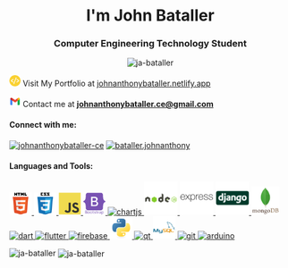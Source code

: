 <h1 align="center">I'm John Bataller</h1>
<h3 align="center">Computer Engineering Technology Student</h3>

<!-- VISIT COUNTER -->
<p align="center"> <img src="https://komarev.com/ghpvc/?username=ja-bataller&label=PROFILE%20VIEWS&color=FAD02C&style=flat" alt="ja-bataller" /> </p>

<img src="assets/img/code-icon.png" width="20" /> Visit My Portfolio at [johnanthonybataller.netlify.app](http://johnanthonybataller.netlify.app/)

<img src="assets/img/gmail-icon.png" width="20" /> Contact me at **johnanthonybataller.ce@gmail.com**

<h4 align="left">Connect with me:</h4>

<p align="left">
<a href="https://linkedin.com/in/johnanthonybataller-ce" target="blank"><img align="center" src="https://raw.githubusercontent.com/rahuldkjain/github-profile-readme-generator/master/src/images/icons/Social/linked-in-alt.svg" alt="johnanthonybataller-ce" height="30" width="40" /></a>
<a href="https://fb.com/bataller.johnanthony" target="blank"><img align="center" src="https://raw.githubusercontent.com/rahuldkjain/github-profile-readme-generator/master/src/images/icons/Social/facebook.svg" alt="bataller.johnanthony" height="30" width="40" /></a>
</p>

<h4 align="left">Languages and Tools:</h4>
<p align="left"> 
 
 <a href="https://www.w3.org/html/" target="_blank" rel="noreferrer"> 
  <img src="https://raw.githubusercontent.com/devicons/devicon/master/icons/html5/html5-original-wordmark.svg" alt="html5" width="40" height="40"/>
 </a>
 
 <a href="https://www.w3schools.com/css/" target="_blank" rel="noreferrer"> 
  <img src="https://raw.githubusercontent.com/devicons/devicon/master/icons/css3/css3-original-wordmark.svg" alt="css3" width="40" height="40"/> 
 </a> 
 
 <a href="https://developer.mozilla.org/en-US/docs/Web/JavaScript" target="_blank" rel="noreferrer"> 
  <img src="https://raw.githubusercontent.com/devicons/devicon/master/icons/javascript/javascript-original.svg" alt="javascript" width="40" height="40"/>
 </a> 
 
 <a href="https://getbootstrap.com" target="_blank" rel="noreferrer"> 
  <img src="https://raw.githubusercontent.com/devicons/devicon/master/icons/bootstrap/bootstrap-plain-wordmark.svg" alt="bootstrap" width="40" height="40"/> 
 </a> 
 
 <a href="https://www.chartjs.org" target="_blank" rel="noreferrer"> 
  <img src="https://www.chartjs.org/media/logo-title.svg" alt="chartjs" width="40" height="40"/>
 </a> 
 
 <a href="https://nodejs.org" target="_blank" rel="noreferrer"> 
  <img src="https://raw.githubusercontent.com/devicons/devicon/master/icons/nodejs/nodejs-original-wordmark.svg" alt="nodejs" width="60" height="60"/>
 </a> 
 
 <a href="https://expressjs.com" target="_blank" rel="noreferrer"> 
  <img src="https://raw.githubusercontent.com/devicons/devicon/master/icons/express/express-original-wordmark.svg" alt="express "width="60" height="60"/>
 </a> 
 
  <a href="https://www.djangoproject.com/" target="_blank" rel="noreferrer"> 
  <img src="https://raw.githubusercontent.com/devicons/devicon/master/icons/django/django-original.svg" alt="django" width="60" height="60"/>
 </a> 
 
 <a href="https://www.mongodb.com/" target="_blank" rel="noreferrer"> 
  <img src="https://raw.githubusercontent.com/devicons/devicon/master/icons/mongodb/mongodb-original-wordmark.svg" alt="mongodb" width="50" height="50"/> 
 </a> 
 
 
 <a href="https://dart.dev" target="_blank" rel="noreferrer"> 
  <img src="https://www.vectorlogo.zone/logos/dartlang/dartlang-icon.svg" alt="dart" width="40" height="40"/> 
 </a> 
 
 <a href="https://flutter.dev" target="_blank" rel="noreferrer"> 
  <img src="https://www.vectorlogo.zone/logos/flutterio/flutterio-icon.svg" alt="flutter" width="40" height="40"/>
 </a>
 
 <a href="https://firebase.google.com/" target="_blank" rel="noreferrer"> 
  <img src="https://www.vectorlogo.zone/logos/firebase/firebase-icon.svg" alt="firebase" width="40" height="40"/>
 </a> 
  
 <a href="https://www.python.org" target="_blank" rel="noreferrer"> 
  <img src="https://raw.githubusercontent.com/devicons/devicon/master/icons/python/python-original.svg" alt="python" width="40" height="40"/>
 </a> 
 
 <a href="https://www.qt.io/" target="_blank" rel="noreferrer"> 
  <img src="https://upload.wikimedia.org/wikipedia/commons/0/0b/Qt_logo_2016.svg" alt="qt" width="40" height="40"/>
 </a> 
 
  
 <a href="https://www.mysql.com/" target="_blank" rel="noreferrer"> 
  <img src="https://raw.githubusercontent.com/devicons/devicon/master/icons/mysql/mysql-original-wordmark.svg" alt="mysql" width="40" height="40"/>
 </a> 

 <a href="https://git-scm.com/" target="_blank" rel="noreferrer"> 
  <img src="https://www.vectorlogo.zone/logos/git-scm/git-scm-icon.svg" alt="git" width="40" height="40"/> 
 </a>
 
 <a href="https://www.arduino.cc/" target="_blank" rel="noreferrer"> 
  <img src="https://cdn.worldvectorlogo.com/logos/arduino-1.svg" alt="arduino" width="40" height="40"/> 
 </a>
 
</p>

<p><img align="left" src="https://github-readme-stats.vercel.app/api/top-langs?username=ja-bataller&show_icons=true&locale=en&layout=compact&title_color=141414" alt="ja-bataller"  height="195" /></p>

<p>&nbsp;<img align="center" src="https://github-readme-stats.vercel.app/api?username=ja-bataller&show_icons=true&title_color=141414&text_color=53565A&icon_color=FAD02C" alt="ja-bataller" /></p>
